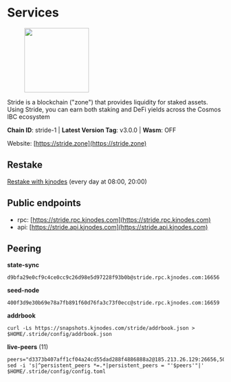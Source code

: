 # Services

<figure><img src="https://raw.githubusercontent.com/kj89/testnet_manuals/main/pingpub/logos/stride.png" width="150" alt=""><figcaption></figcaption></figure>

Stride is a blockchain ("zone") that provides liquidity for staked assets.  Using Stride, you can earn both staking and DeFi yields across the Cosmos IBC ecosystem

**Chain ID**: stride-1 | **Latest Version Tag**: v3.0.0 | **Wasm**: OFF

Website: [https://stride.zone](https://stride.zone)

## Restake

[Restake with kjnodes](https://restake.app/stride/stridevaloper1j8gkhtllnp252l6g6zwzea30e7pvzqttr9768n) (every day at 08:00, 20:00)
## Public endpoints

* rpc: [https://stride.rpc.kjnodes.com](https://stride.rpc.kjnodes.com)
* api: [https://stride.api.kjnodes.com](https://stride.api.kjnodes.com)

## Peering

**state-sync**

```
d9bfa29e0cf9c4ce0cc9c26d98e5d97228f93b0b@stride.rpc.kjnodes.com:16656
```

**seed-node**

```
400f3d9e30b69e78a7fb891f60d76fa3c73f0ecc@stride.rpc.kjnodes.com:16659
```

**addrbook**
```
curl -Ls https://snapshots.kjnodes.com/stride/addrbook.json > $HOME/.stride/config/addrbook.json
```

**live-peers** (11)
```
peers="d3373b407aff1cf04a24cd55dad288f4886888a2@185.213.26.129:26656,5093547fdf0430143ac66b4ee55d80e6542a6c10@217.174.247.163:26656,5b193f60f2b8378c42d7d30bd70d45de2b70730e@65.108.202.143:16656,8a210f1bcfc9015a7bc18dcc5add29c0dce3f2dc@135.181.173.67:26656,7ee622727088106f07402fa1e9004fdb2d504bf6@176.9.188.21:51656,8ade90b45b991088c92e8583e8bc93589d6cd81e@84.244.95.247:26656,20f56a68a04eedc764b7e1b87b7032a50b9d4fe9@51.81.155.97:10456,463b1dc6903455575079572fb23407be586f2a4b@185.16.39.37:26656,e296d262e432daa021cf87a1cdd7eea249d59698@89.58.61.72:26656,5676fee42425893f90d0724994661d172230587a@188.165.252.51:26656,d9bfa29e0cf9c4ce0cc9c26d98e5d97228f93b0b@65.109.88.38:16656"
sed -i 's|^persistent_peers *=.*|persistent_peers = "'$peers'"|' $HOME/.stride/config/config.toml
```
